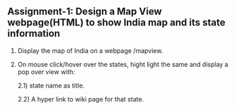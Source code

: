 ## Assignment-1: Design a Map View webpage(HTML) to show India map and its state information

1. Display the map of India on a webpage /mapview.

2. On mouse click/hover over the states, hight light the same and display a pop over view with:

     2.1) state name as title.
     
     2.2) A hyper link to wiki page for that state.
